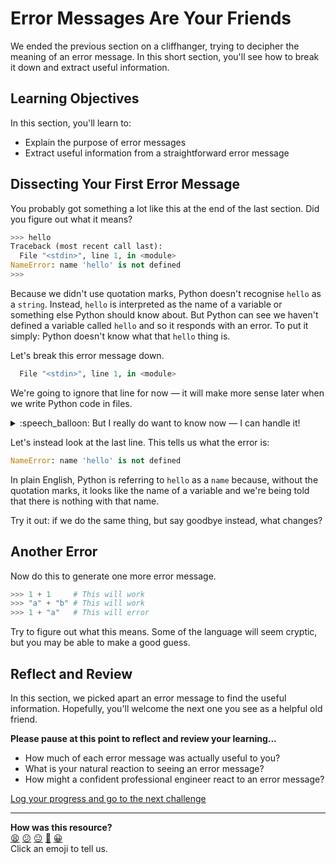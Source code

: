 # Error Messages Are Your Friends

We ended the previous section on a cliffhanger, trying to decipher the meaning
of an error message. In this short section, you'll see how to break it down and
extract useful information.

<!-- OMITTED -->
## Learning Objectives

In this section, you'll learn to:

* Explain the purpose of error messages
* Extract useful information from a straightforward error message

## Dissecting Your First Error Message

You probably got something a lot like this at the end of the last section. Did
you figure out what it means?

```python
>>> hello
Traceback (most recent call last):
  File "<stdin>", line 1, in <module>
NameError: name 'hello' is not defined
>>> 
```

Because we didn't use quotation marks, Python doesn't recognise `hello` as a
`string`. Instead, `hello` is interpreted as the name of a variable or something
else Python should know about. But Python can see we haven't defined a variable
called `hello` and so it responds with an error. To put it simply: Python
doesn't know what that `hello` thing is.

Let's break this error message down.

```python
  File "<stdin>", line 1, in <module>
```

We're going to ignore that line for now — it will make more sense later when we
write Python code in files.

<details>
  <summary>:speech_balloon: But I really do want to know now — I can handle it!</summary>

  <hr>
  
  OK — if you insist!

  This line is telling us the location that the error occurred.
  
  It's telling us that the `File` is `<stdin>`. `<stdin>` is a special imaginary
  file used to describe something called 'standard input'. 'standard input'
  means whatever you're typing into the terminal. 

  `line 1` is referring to the first line of the code we typed in. There's only
  one line that we typed in, so it has to be the first.

  `in <module>` is telling us about the location of the code causing the error
  in the structure of the program. In this case, it says `<module>` which refers
  to the overall 'main area' of the program.

  If that's not clear — it's OK. It's not important just yet.

  <hr>
</details>

Let's instead look at the last line. This tells us what the error is:

```python
NameError: name 'hello' is not defined
```

In plain English, Python is referring to `hello` as a `name` because, without
the quotation marks, it looks like the name of a variable and we're being told
that there is nothing with that name.

Try it out: if we do the same thing, but say goodbye instead, what changes?

## Another Error

Now do this to generate one more error message.

```python
>>> 1 + 1     # This will work
>>> "a" + "b" # This will work
>>> 1 + "a"   # This will error
```

Try to figure out what this means. Some of the language will seem cryptic, but
you may be able to make a good guess.

## Reflect and Review

In this section, we picked apart an error message to find the useful
information. Hopefully, you'll welcome the next one you see as a helpful old
friend.

**Please pause at this point to reflect and review your learning...**

* How much of each error message was actually useful to you?
* What is your natural reaction to seeing an error message?
* How might a confident professional engineer react to an error message?


[Log your progress and go to the next challenge](https://makers-event-logger.herokuapp.com/?event=02_error_messages.md&repository=makersacademy%2Fpython_foundations&redirect=chapter1%2F03_functions.md)

<!-- BEGIN GENERATED SECTION DO NOT EDIT -->

---

**How was this resource?**  
[😫](https://airtable.com/shrUJ3t7KLMqVRFKR?prefill_Repository=makersacademy%2Fpython_foundations&prefill_File=chapter1%2F02_error_messages.md&prefill_Sentiment=😫) [😕](https://airtable.com/shrUJ3t7KLMqVRFKR?prefill_Repository=makersacademy%2Fpython_foundations&prefill_File=chapter1%2F02_error_messages.md&prefill_Sentiment=😕) [😐](https://airtable.com/shrUJ3t7KLMqVRFKR?prefill_Repository=makersacademy%2Fpython_foundations&prefill_File=chapter1%2F02_error_messages.md&prefill_Sentiment=😐) [🙂](https://airtable.com/shrUJ3t7KLMqVRFKR?prefill_Repository=makersacademy%2Fpython_foundations&prefill_File=chapter1%2F02_error_messages.md&prefill_Sentiment=🙂) [😀](https://airtable.com/shrUJ3t7KLMqVRFKR?prefill_Repository=makersacademy%2Fpython_foundations&prefill_File=chapter1%2F02_error_messages.md&prefill_Sentiment=😀)  
Click an emoji to tell us.

<!-- END GENERATED SECTION DO NOT EDIT -->
